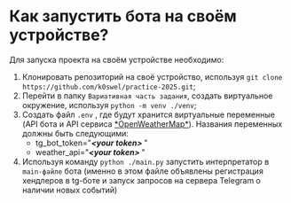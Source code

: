 # Как запустить бота на своём устройстве?
Для запуска проекта на своём устройстве необходимо:
1. Клонировать репозиторий на своё устройство, используя ```git clone https://github.com/k0swel/practice-2025.git```;
2. Перейти в папку ```Вариативная часть задания```, создать виртуальное окружение, используя ```python -m venv ./venv```;
3. Создать файл ```.env``` , где будут хранится виртуальные переменные (API бота и API сервиса [\*OpenWeatherMap\*](https://openweathermap.org/api)).
Названия переменных должны быть следующими:
   - tg_bot_token="<i><b>\<your token\> </b></i>"
   - weather_api="<i><b>\<your token\> </b></i>"
4. Используя команду ```python ./main.py``` запустить интерпретатор в ```main-файле``` бота (именно в этом файле объявлены регистрация хендлеров в tg-боте и запуск запросов на сервера Telegram о наличии новых событий)
